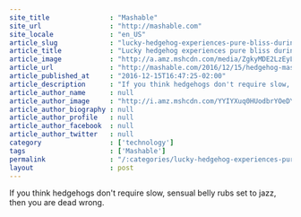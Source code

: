 ```yaml
---
site_title               : "Mashable"
site_url                 : "http://mashable.com"
site_locale              : "en_US"
article_slug             : "lucky-hedgehog-experiences-pure-bliss-during-ever-so-gentle-belly-rub"
article_title            : "Lucky hedgehog experiences pure bliss during ever-so-gentle belly rub"
article_image            : "http://a.amz.mshcdn.com/media/ZgkyMDE2LzEyLzE1LzU4L2E4ZWY0ZDQ1NjBiYjRmOTM4ZWExYzIyZGUzMDliOTU5LmQxYWZlLnBuZwpwCXRodW1iCTEyMDB4NjMwCmUJanBn/387c408c/287/a8ef4d45-60bb-4f93-8ea1-c22de309b959.jpg"
article_url              : "http://mashable.com/2016/12/15/hedgehog-massage-jazz/"
article_published_at     : "2016-12-15T16:47:25-02:00"
article_description      : "If you think hedgehogs don't require slow, sensual belly rubs set to jazz, then you are dead wrong."
article_author_name      : null
article_author_image     : "http://i.amz.mshcdn.com/YYIYXuq0HUodbrYOeDYTczEUZ5w=/90x90/2016%2F09%2F22%2F41%2Fmarissaheadshot1.634ce.jpg"
article_author_biography : null
article_author_profile   : null
article_author_facebook  : null
article_author_twitter   : null
category                 : ['technology']
tags                     : ['Mashable']
permalink                : "/:categories/lucky-hedgehog-experiences-pure-bliss-during-ever-so-gentle-belly-rub/"
layout                   : post
---
```


If you think hedgehogs don't require slow, sensual belly rubs set to jazz, then you are dead wrong.
